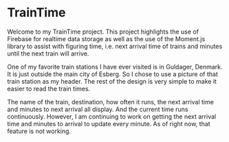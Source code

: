 # TrainTime
Welcome to my TrainTime project. This project highlights the use of Firebase for realtime data storage as well as the use of the Moment.js library to assist with figuring time, i.e. next arrival time of trains and minutes until the next train will arrive.

One of my favorite train stations I have ever visited is in Guldager, Denmark. It is just outside the main city of Esberg. So I chose to use a picture of that train station as my header. The rest of the design is very simple to make it easier to read the train times.

The name of the train, destination, how often it runs, the next arrival time and minutes to next arrival all display. And the current time runs continuously. However, I am continuing to work on getting the next arrival time and minutes to arrival to update every minute. As of right now, that feature is not working.

